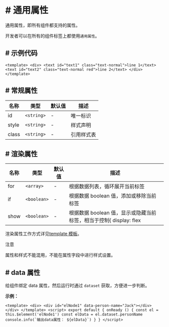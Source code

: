 <!-- 源地址: https://iot.mi.com/vela/quickapp/zh/components/general/properties.html -->

# # 通用属性

通用属性，即所有组件都支持的属性。

开发者可以在所有的组件标签上都使用`通用属性`。

## # 示例代码

``` <template> <div> <text id="text1" class="text-normal">line 1</text> <text id="text2" class="text-normal red">line 2</text> </div> </template> ```

## # 常规属性

名称 | 类型 | 默认值 | 描述  
---|---|---|---  
id | `<string>` | - | 唯一标识  
style | `<string>` | - | 样式声明  
class | `<string>` | - | 引用样式表  
  
## # 渲染属性

名称 | 类型 | 默认值 | 描述  
---|---|---|---  
for | `<array>` | - | 根据数据列表，循环展开当前标签  
if | `<boolean>` | - | 根据数据 boolean 值，添加或移除当前标签  
show | `<boolean>` | - | 根据数据 boolean 值，显示或隐藏当前标签，相当于控制{ display: flex | none }  
  
渲染属性工作方式详见[template 模板](</vela/quickapp/zh/guide/framework/template/>)。

注意

属性和样式不能混用，不能在属性字段中进行样式设置。

## # data 属性

给组件绑定 data 属性，然后运行时通过 `dataset` 获取，方便进一步判断。

**示例：**

``` <template> <div> <div id="elNode1" data-person-name="Jack"></div> </div> </template> <script> export default { onReady () { const el = this.$element('elNode1') const elData = el.dataset.personName console.info(`输出data属性： ${elData}`) } } </script> ```
